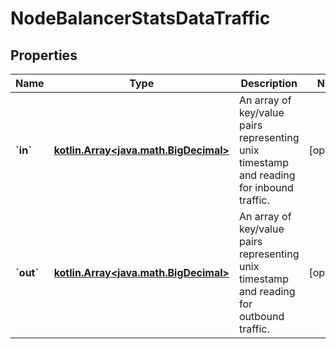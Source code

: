 
# NodeBalancerStatsDataTraffic

## Properties
Name | Type | Description | Notes
------------ | ------------- | ------------- | -------------
**&#x60;in&#x60;** | [**kotlin.Array&lt;java.math.BigDecimal&gt;**](java.math.BigDecimal.md) | An array of key/value pairs representing unix timestamp and reading for inbound traffic.  |  [optional]
**&#x60;out&#x60;** | [**kotlin.Array&lt;java.math.BigDecimal&gt;**](java.math.BigDecimal.md) | An array of key/value pairs representing unix timestamp and reading for outbound traffic.  |  [optional]




